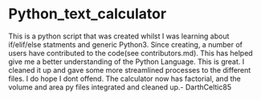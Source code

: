 # Python_text_calculator
This is a python script that was created whilst I was learning about if/elif/else statments and generic Python3.
Since creating, a number of users have contributed to the code(see contributors.md). This has helped give me a better understanding of the Python Language. 
This is great. I cleaned it up and gave some more streamlined processes to the different files. I do hope I dont offend. The calculator now has factorial, and the volume and area py files integrated and cleaned up.- DarthCeltic85